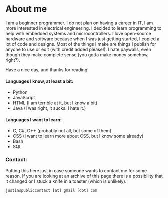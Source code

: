 # About me
I am a beginner programmer. I do not plan on having a career in IT, I am more interested in electrical engineering. I decided to learn programming to help with embedded systems and microcontrollers. I love open-source hardware and software because when I was just getting started, I copied a lot of code and designs. Most of the things I make are things I publish for anyone to use or edit (with credit added please!). I hate paywalls, even though they make complete sense (you gotta make money somehow, right?). 

Have a nice day, and thanks for reading!

#### Languages I know,  at least a bit:
- Python
- JavaScript
- HTML (I am terrible at it, but I know a bit)
- Java (I was right, it sucks. I hate it.)

#### Languages I want to learn:
- C, C#, C++ (probably not all, but some of them)
- CSS (I want to learn more about CSS, but I know some already)
- Bash
- SQL

### Contact:
Putting this here just in case someone wants to contact me for some reason. If you are looking at an archive of this page there is a possibility that it changed or I stuck a knife in a toaster (which is unlikely).

`justinspubliccontact [at] gmail [dot] com`

<!---
justin-256/justin-256 is a ✨ special ✨ repository because its `README.md` (this file) appears on your GitHub profile.
You can click the Preview link to take a look at your changes.
--->
